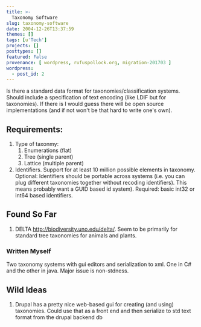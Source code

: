 ```yaml
---
title: >-
  Taxonomy Software
slug: taxonomy-software
date: 2004-12-26T13:37:59
themes: []
tags: [u'Tech']
projects: []
posttypes: []
featured: False
provenance: [ wordpress, rufuspollock.org, migration-201703 ]
wordpress:
  - post_id: 2
---
```


<p>
	Is there a standard data format for taxonomies/classification systems. Should include a specification of text encoding (like LDIF but for taxonomies). If there is I would guess there will be open source implementations (and if not won't be that hard to write one's own).</p>

<h2>
	Requirements:
</h2>
<ol>
	<li>
		Type of taxonmy:
		<ol>
			<li>Enumerations (flat)</li>
			<li>Tree (single parent)</li>
			<li>Lattice (multiple parent)</li>
		</ol>
	</li>
	<li>
		Identifiers. Support for at least 10 million possible elements in taxonomy. Optional: Identifiers should be portable across systems (i.e. you can plug different taxonomies together without recoding identifiers). This means probably want a GUID based id system). Required: basic int32 or int64 based identifiers. 
	</li>
</ol>

<h2>
	Found So Far
</h2>
<ol>
	<li>
		DELTA <a href="http://biodiversity.uno.edu/delta/">http://biodiversity.uno.edu/delta/</a>. Seem to be primarily for standard tree taxonomies for animals and plants.
	</li>
</ol>

<h3>
	Written Myself
</h3>
<p>
	Two taxonomy systems with gui editors and serialization to xml. One in C# and the other in java. Major issue is non-stdness.</p>

<h2>
	Wild Ideas
</h2>
<ol>
	<li>
		Drupal has a pretty nice web-based gui for creating (and using) taxonomies. Could use that as a front end and then serialize to std text format from the drupal backend db
	</li>
</ol>





